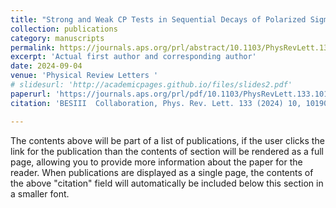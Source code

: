```yaml
---
title: "Strong and Weak CP Tests in Sequential Decays of Polarized Sigma0 Hyperons"
collection: publications
category: manuscripts
permalink: https://journals.aps.org/prl/abstract/10.1103/PhysRevLett.133.101902
excerpt: 'Actual first author and corresponding author'
date: 2024-09-04
venue: 'Physical Review Letters '
# slidesurl: 'http://academicpages.github.io/files/slides2.pdf'
paperurl: 'https://journals.aps.org/prl/pdf/10.1103/PhysRevLett.133.101902'
citation: 'BESIII  Collaboration, Phys. Rev. Lett. 133 (2024) 10, 101902.'

---
```


The contents above will be part of a list of publications, if the user clicks the link for the publication than the contents of section will be rendered as a full page, allowing you to provide more information about the paper for the reader. When publications are displayed as a single page, the contents of the above "citation" field will automatically be included below this section in a smaller font.

